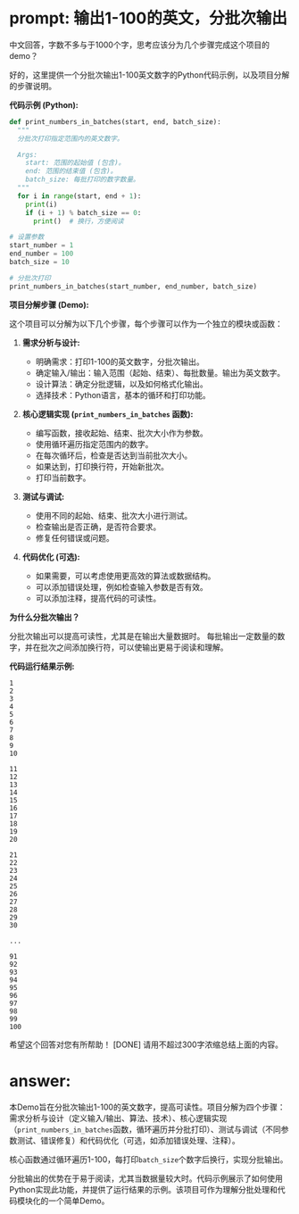 # prompt: 输出1-100的英文，分批次输出
中文回答，字数不多与于1000个字，思考应该分为几个步骤完成这个项目的demo？

好的，这里提供一个分批次输出1-100英文数字的Python代码示例，以及项目分解的步骤说明。

**代码示例 (Python):**

```python
def print_numbers_in_batches(start, end, batch_size):
  """
  分批次打印指定范围内的英文数字。

  Args:
    start: 范围的起始值 (包含)。
    end: 范围的结束值 (包含)。
    batch_size: 每批打印的数字数量。
  """
  for i in range(start, end + 1):
    print(i)
    if (i + 1) % batch_size == 0:
      print()  # 换行，方便阅读

# 设置参数
start_number = 1
end_number = 100
batch_size = 10

# 分批次打印
print_numbers_in_batches(start_number, end_number, batch_size)
```

**项目分解步骤 (Demo):**

这个项目可以分解为以下几个步骤，每个步骤可以作为一个独立的模块或函数：

1.  **需求分析与设计:**
    *   明确需求：打印1-100的英文数字，分批次输出。
    *   确定输入/输出：输入范围（起始、结束）、每批数量。输出为英文数字。
    *   设计算法：确定分批逻辑，以及如何格式化输出。
    *   选择技术：Python语言，基本的循环和打印功能。

2.  **核心逻辑实现 (`print_numbers_in_batches` 函数):**
    *   编写函数，接收起始、结束、批次大小作为参数。
    *   使用循环遍历指定范围内的数字。
    *   在每次循环后，检查是否达到当前批次大小。
    *   如果达到，打印换行符，开始新批次。
    *   打印当前数字。

3.  **测试与调试:**
    *   使用不同的起始、结束、批次大小进行测试。
    *   检查输出是否正确，是否符合要求。
    *   修复任何错误或问题。

4.  **代码优化 (可选):**
    *   如果需要，可以考虑使用更高效的算法或数据结构。
    *   可以添加错误处理，例如检查输入参数是否有效。
    *   可以添加注释，提高代码的可读性。

**为什么分批次输出？**

分批次输出可以提高可读性，尤其是在输出大量数据时。  每批输出一定数量的数字，并在批次之间添加换行符，可以使输出更易于阅读和理解。

**代码运行结果示例:**

```
1
2
3
4
5
6
7
8
9
10

11
12
13
14
15
16
17
18
19
20

21
22
23
24
25
26
27
28
29
30

...

91
92
93
94
95
96
97
98
99
100
```

希望这个回答对您有所帮助！
[DONE]
请用不超过300字浓缩总结上面的内容。
# answer: 
 本Demo旨在分批次输出1-100的英文数字，提高可读性。项目分解为四个步骤：需求分析与设计（定义输入/输出、算法、技术）、核心逻辑实现（`print_numbers_in_batches`函数，循环遍历并分批打印）、测试与调试（不同参数测试、错误修复）和代码优化（可选，如添加错误处理、注释）。

核心函数通过循环遍历1-100，每打印`batch_size`个数字后换行，实现分批输出。

分批输出的优势在于易于阅读，尤其当数据量较大时。代码示例展示了如何使用Python实现此功能，并提供了运行结果的示例。该项目可作为理解分批处理和代码模块化的一个简单Demo。


